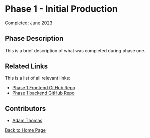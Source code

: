 # Phase 1 - Initial Production

Completed: June 2023

## Phase Description

This is a brief description of what was completed during phase one. 

## Related Links

This is a list of all relevant links:

- [Phase 1 Frontend GitHub Repo](https://brickmmo.github.io/)
- [Phase 1 backend GitHub Repo](https://brickmmo.github.io/)

## Contributors

- [Adam Thomas](https://github.com/codeadamca)

[Back to Home Page](/template-about-markdown/)